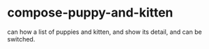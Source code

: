# compose-puppy-and-kitten
can how a list of puppies and kitten, and show its detail, and can be switched.
